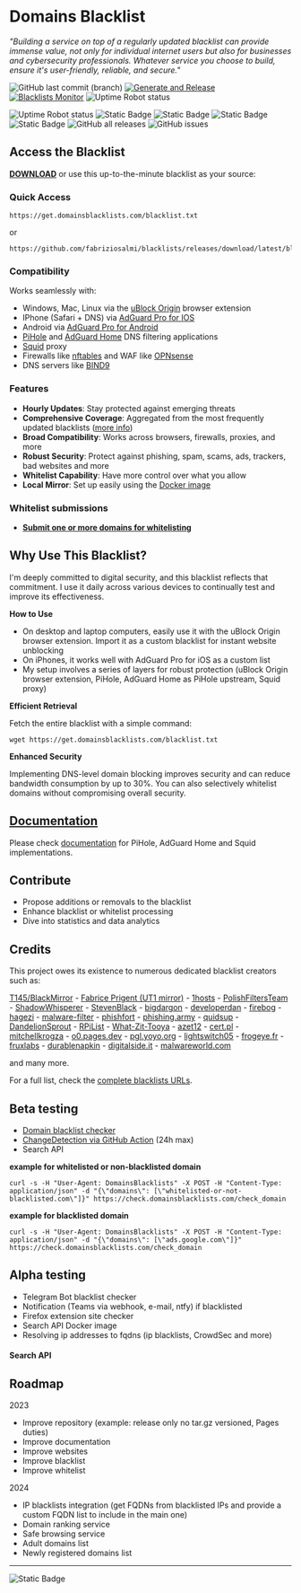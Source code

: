 # Domains Blacklist

_"Building a service on top of a regularly updated blacklist can provide immense value, not only for individual internet users but also for businesses and cybersecurity professionals. Whatever service you choose to build, ensure it's user-friendly, reliable, and secure."_

![GitHub last commit (branch)](https://img.shields.io/github/last-commit/fabriziosalmi/blacklists/main) [![Generate and Release](https://github.com/fabriziosalmi/blacklists/actions/workflows/generate-and-release.yml/badge.svg)](https://github.com/fabriziosalmi/blacklists/actions/workflows/generate-and-release.yml)  [![Blacklists Monitor](https://github.com/fabriziosalmi/blacklists/actions/workflows/changedetection.yml/badge.svg)](https://github.com/fabriziosalmi/blacklists/actions/workflows/changedetection.yml) ![Uptime Robot status](https://img.shields.io/uptimerobot/status/m795278126-d795cc268595633d462de235?label=Whitelisting%20request%20service)

![Uptime Robot status](https://img.shields.io/uptimerobot/status/m795276181-ea44caeb6a6db48fdc262ac6?label=website) ![Static Badge](https://img.shields.io/badge/blacklists-60-000000) ![Static Badge](https://img.shields.io/badge/blacklisted-3472871-cc0000) ![Static Badge](https://img.shields.io/badge/whitelisted-2177-00CC00) ![Static Badge](https://img.shields.io/badge/custom_blacklisted-546-000000) ![GitHub all releases](https://img.shields.io/github/downloads/fabriziosalmi/blacklists/total) ![GitHub issues](https://img.shields.io/github/issues/fabriziosalmi/blacklists)
## Access the Blacklist

**[DOWNLOAD](https://github.com/fabriziosalmi/blacklists/releases/download/latest/blacklist.txt)** or use this up-to-the-minute blacklist as your source:

### Quick Access

```
https://get.domainsblacklists.com/blacklist.txt
```
or
```
https://github.com/fabriziosalmi/blacklists/releases/download/latest/blacklist.txt
```
### Compatibility
Works seamlessly with:
- Windows, Mac, Linux via the [uBlock Origin](https://github.com/gorhill/uBlock#ublock-origin) browser extension
- IPhone (Safari + DNS) via [AdGuard Pro for IOS](https://download.adguard.com/d/18672/ios-pro?exid=3ail29lmsdyc84s84c0gkosgo)
- Android via [AdGuard Pro for Android](https://adguard.com/it/adguard-android/overview.html)
- [PiHole](https://pi-hole.net/) and [AdGuard Home](https://adguard.com/it/adguard-home/overview.html) DNS filtering applications
- [Squid](http://www.squid-cache.org/) proxy
- Firewalls like [nftables](https://github.com/fabriziosalmi/blacklists/blob/main/scripts/nft_blacklist_fqdn.sh) and WAF like [OPNsense](https://docs.opnsense.org/manual/how-tos/proxywebfilter.html)
- DNS servers like [BIND9](https://github.com/fabriziosalmi/blacklists/tree/main/docs#how-to-implement-the-rpz-blacklist-with-bind9)
  
### Features
- **Hourly Updates**: Stay protected against emerging threats
- **Comprehensive Coverage**: Aggregated from the most frequently updated blacklists ([more info](https://github.com/fabriziosalmi/blacklists/blob/main/docs/blacklists_reviews.md))
- **Broad Compatibility**: Works across browsers, firewalls, proxies, and more
- **Robust Security**: Protect against phishing, spam, scams, ads, trackers, bad websites and more
- **Whitelist Capability**: Have more control over what you allow
- **Local Mirror**: Set up easily using the [Docker image](https://hub.docker.com/repository/docker/fabriziosalmi/blacklists/)

### Whitelist submissions

- **[Submit one or more domains for whitelisting](https://req.domainsblacklists.com/)**
## Why Use This Blacklist?

I'm deeply committed to digital security, and this blacklist reflects that commitment. I use it daily across various devices to continually test and improve its effectiveness.

**How to Use**

- On desktop and laptop computers, easily use it with the uBlock Origin browser extension. Import it as a custom blacklist for instant website unblocking
- On iPhones, it works well with AdGuard Pro for iOS as a custom list
- My setup involves a series of layers for robust protection (uBlock Origin browser extension, PiHole, AdGuard Home as PiHole upstream, Squid proxy)

**Efficient Retrieval**

Fetch the entire blacklist with a simple command:

```
wget https://get.domainsblacklists.com/blacklist.txt
```

**Enhanced Security**

Implementing DNS-level domain blocking improves security and can reduce bandwidth consumption by up to 30%. You can also selectively whitelist domains without compromising overall security.

## [Documentation](https://github.com/fabriziosalmi/blacklists/blob/main/docs/README.md)

Please check [documentation](https://github.com/fabriziosalmi/blacklists/blob/main/docs/README.md) for PiHole, AdGuard Home and Squid implementations.
## Contribute

- Propose additions or removals to the blacklist
- Enhance blacklist or whitelist processing
- Dive into statistics and data analytics
## Credits

This project owes its existence to numerous dedicated blacklist creators such as:

[T145/BlackMirror](https://github.com/T145/black-mirror) - [Fabrice Prigent (UT1 mirror)](https://github.com/olbat/ut1-blacklists) - [1hosts](https://badmojr.gitlab.io/1hosts/Lite/domains.txt) - [PolishFiltersTeam](https://gitlab.com/PolishFiltersTeam/) - [ShadowWhisperer](https://raw.githubusercontent.com/ShadowWhisperer/BlockLists/) - [StevenBlack](https://raw.githubusercontent.com/StevenBlack/hosts/) - [bigdargon](https://raw.githubusercontent.com/bigdargon/hostsVN/master/hosts) - [developerdan](https://www.github.developerdan.com/) - [firebog](https://v.firebog.net/hosts/AdguardDNS.txt) - [hagezi](https://gitlab.com/hagezi/) - [malware-filter](https://malware-filter.gitlab.io/) - [phishfort](https://raw.githubusercontent.com/phishfort/phishfort-lists/master/blacklists/domains.json) - [phishing.army](https://phishing.army/) - [quidsup](https://gitlab.com/quidsup/) - [DandelionSprout](https://raw.githubusercontent.com/DandelionSprout/adfilt/) - [RPiList](https://raw.githubusercontent.com/RPiList/specials/master/Blocklisten/) - [What-Zit-Tooya](https://github.com/What-Zit-Tooya/Ad-Block) - [azet12](https://raw.githubusercontent.com/azet12/KADhosts) - [cert.pl](https://hole.cert.pl) - [mitchellkrogza](https://raw.githubusercontent.com/mitchellkrogza/Ultimate.Hosts.Blacklist) - [o0.pages.dev](https://o0.pages.dev) - [pgl.yoyo.org](https://pgl.yoyo.org/) - [lightswitch05](https://raw.githubusercontent.com/lightswitch05/hosts/) - [frogeye.fr](https://hostfiles.frogeye.fr/) - [fruxlabs](https://rescure.fruxlabs.com/) - [durablenapkin](https://raw.githubusercontent.com/durablenapkin/scamblocklist/) - [digitalside.it](https://osint.digitalside.it/Threat-Intel/lists/latestdomains.txt) - [malwareworld.com](https://malwareworld.com/)

and many more.

For a full list, check the [complete blacklists URLs](https://github.com/fabriziosalmi/blacklists/blob/main/blacklists.fqdn.urls).
## Beta testing

- [Domain blacklist checker](https://review.domainsblacklists.com/)
- [ChangeDetection via GitHub Action](https://github.com/fabriziosalmi/blacklists/blob/main/docs/blacklists_reviews.md) (24h max)
- Search API

**example for whitelisted or non-blacklisted domain**
```
curl -s -H "User-Agent: DomainsBlacklists" -X POST -H "Content-Type: application/json" -d "{\"domains\": [\"whitelisted-or-not-blacklisted.com\"]}" https://check.domainsblacklists.com/check_domain
```

**example for blacklisted domain**
```
curl -s -H "User-Agent: DomainsBlacklists" -X POST -H "Content-Type: application/json" -d "{\"domains\": [\"ads.google.com\"]}" https://check.domainsblacklists.com/check_domain
```
  
## Alpha testing

- Telegram Bot blacklist checker
- Notification (Teams via webhook, e-mail, ntfy) if blacklisted
- Firefox extension site checker
- Search API Docker image
- Resolving ip addresses to fqdns (ip blacklists, CrowdSec and more)

#### Search API
  

## Roadmap

2023
- Improve repository (example: release only no tar.gz versioned, Pages duties)
- Improve documentation
- Improve websites
- Improve blacklist
- Improve whitelist


2024
- IP blacklists integration (get FQDNs from blacklisted IPs and provide a custom FQDN  list to include in the main one)
- Domain ranking service
- Safe browsing service
- Adult domains list
- Newly registered domains list



---
![Static Badge](https://img.shields.io/badge/DomainsBlacklists-For_a_safer_digital_experience-00ce00?style=for-the-badge)
